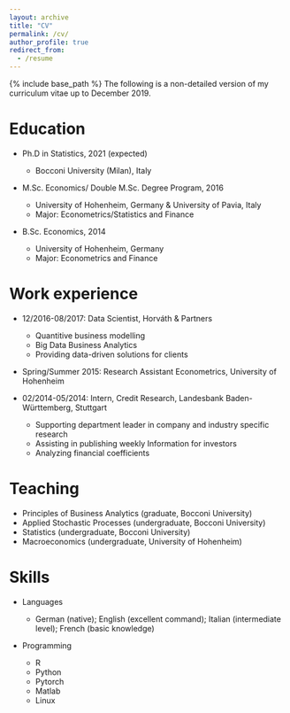 ```yaml
---
layout: archive
title: "CV"
permalink: /cv/
author_profile: true
redirect_from:
  - /resume
---
```


{% include base_path %}
The following is a non-detailed version of my curriculum vitae up to December 2019.

Education
======

* Ph.D in Statistics, 2021 (expected)
  * Bocconi University (Milan), Italy
* M.Sc. Economics/ Double M.Sc. Degree Program, 2016 
  * University of Hohenheim, Germany & University of Pavia, Italy
  * Major: Econometrics/Statistics and Finance


* B.Sc. Economics, 2014
  * University of Hohenheim, Germany
  * Major: Econometrics and Finance


Work experience
======
* 12/2016-08/2017:	Data Scientist, Horváth & Partners
  * Quantitive business modelling
  * Big Data Business Analytics
  * Providing data-driven solutions for clients

* Spring/Summer 2015: Research Assistant Econometrics, University of Hohenheim

* 02/2014-05/2014:	Intern, Credit Research, Landesbank Baden-Württemberg, Stuttgart
  * Supporting department leader in company and industry specific research
  * Assisting in publishing weekly Information for investors
  * Analyzing financial coefficients
  
 
Teaching
======
* Principles of Business Analytics (graduate, Bocconi University)
* Applied Stochastic Processes (undergraduate, Bocconi University)
* Statistics (undergraduate, Bocconi University)
* Macroeconomics (undergraduate, University of Hohenheim)



  
Skills
======
* Languages
  * German (native); English (excellent command); Italian (intermediate level); French (basic knowledge)

* Programming
  * R
  * Python
  * Pytorch
  * Matlab
  * Linux
  

  

  
  


